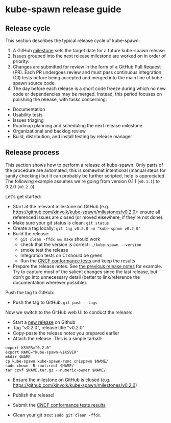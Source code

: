 # kube-spawn release guide

## Release cycle

This section describes the typical release cycle of kube-spawn:

1. A GitHub [milestone][milestones] sets the target date for a future kube-spawn release.
2. Issues grouped into the next release milestone are worked on in order of priority.
3. Changes are submitted for review in the form of a GitHub Pull Request (PR). Each PR undergoes review and must pass continuous integration (CI) tests before being accepted and merged into the main line of kube-spawn source code.
4. The day before each release is a short code freeze during which no new code or dependencies may be merged. Instead, this period focuses on polishing the release, with tasks concerning:
  * Documentation
  * Usability tests
  * Issues triaging
  * Roadmap planning and scheduling the next release milestone
  * Organizational and backlog review
  * Build, distribution, and install testing by release manager

## Release process

This section shows how to perform a release of kube-spawn.
Only parts of the procedure are automated; this is somewhat intentional (manual steps for sanity checking) but it can probably be further scripted, help is appreciated.
The following example assumes we're going from version 0.1.1 (`v0.1.1`) to 0.2.0 (`v0.2.0`).

Let's get started:

- Start at the relevant milestone on GitHub (e.g. https://github.com/kinvolk/kube-spawn/milestones/v0.2.0): ensure all referenced issues are closed (or moved elsewhere, if they're not done).
- Make sure your git status is clean: `git status`
- Create a tag locally: `git tag v0.2.0 -m "kube-spawn v0.2.0"`
- Build the release:
  - `git clean -ffdx && make` should work
  - check that the version is correct: `./kube-spawn --version`
  - smoke test the release
  - Integration tests on CI should be green
  - Run the [CNCF conformance tests][conformance-tests] and keep the results
- Prepare the release notes. See [the previous release notes][release-notes] for example.
  Try to capture most of the salient changes since the last release, but don't go into unnecessary detail (better to link/reference the documentation wherever possible).

Push the tag to GitHub:

- Push the tag to GitHub: `git push --tags`

Now we switch to the GitHub web UI to conduct the release:

- Start a [new release][gh-new-release] on Github
- Tag "v0.2.0", release title "v0.2.0"
- Copy-paste the release notes you prepared earlier
- Attach the release.
  This is a simple tarball:

```
export KSVER="0.2.0"
export NAME="kube-spawn-v$KSVER"
mkdir $NAME
cp kube-spawn kube-spawn-runc cnispawn $NAME/
sudo chown -R root:root $NAME/
tar czvf $NAME.tar.gz --numeric-owner $NAME/
```

- Ensure the milestone on GitHub is closed (e.g. https://github.com/kinvolk/kube-spawn/milestones/v0.2.0)

- Publish the release!

- Submit the [CNCF conformance tests results][conformance-tests]

- Clean your git tree: `sudo git clean -ffdx`.

[conformance-tests]: https://github.com/cncf/k8s-conformance/blob/master/instructions.md
[release-notes]: https://github.com/kinvolk/kube-spawn/releases
[gh-new-release]: https://github.com/kinvolk/kube-spawn/releases/new
[milestones]: https://github.com/kinvolk/kube-spawn/milestones
